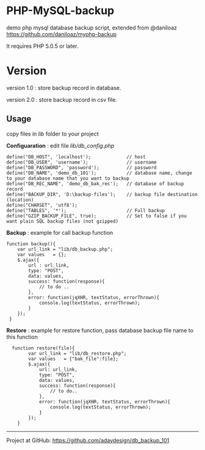 # PHP-MySQL-backup
demo php mysql database backup script, extended from @daniloaz https://github.com/daniloaz/myphp-backup

It requires PHP 5.0.5 or later.

# Version
version 1.0 : store backup record in database.

version 2.0 : store backup record in csv file.

Usage
-------
copy files in *lib* folder to your project

**Configuaration**
: edit file *lib/db_config.php* 

    define("DB_HOST", 'localhost');             // host
    define("DB_USER", 'username');              // username
    define("DB_PASSWORD", 'password');          // password
    define("DB_NAME", 'demo_db_101');           // database name, change to your database name that you want to backup
    define("DB_REC_NAME", 'demo_db_bak_rec');   // database of backup record
    define("BACKUP_DIR", 'D:\backup-files');    // backup file destination (location)
    define("CHARSET", 'utf8');
    define("TABLES", '*');                      // Full backup
    define("GZIP_BACKUP_FILE", true);           // Set to false if you want plain SQL backup files (not gzipped)
    
**Backup**
: example for call backup function
    
    function backup(){
        var url_link = "lib/db_backup.php";
        var values   = {};
        $.ajax({
            url : url_link,
            type: "POST",
            data: values,
            success: function(response){
                // to do ..
            },
            error: function(jqXHR, textStatus, errorThrown){
                console.log(textStatus, errorThrown);
            }
        });
     }

**Restore**
: example for restore function, pass database backup file name to this function

      function restore(file){
            var url_link = "lib/db_restore.php";
            var values   = {"bak_file":file};
            $.ajax({
                url: url_link,
                type: "POST",
                data: values,
                success: function(response){
                    // to do..
                },
                error: function(jqXHR, textStatus, errorThrown){
                    console.log(textStatus, errorThrown);
                }
            });
        }
    
-----
Project at GitHub: https://github.com/adaydesign/db_backup_101
